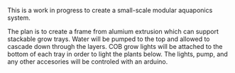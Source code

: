 This is a work in progress to create a small-scale modular aquaponics system. 

The plan is to create a frame from alumium extrusion which can support stackable grow trays. Water will be pumped to the top and allowed to cascade down through the layers. COB grow lights will be attached to the bottom of each tray in order to light the plants below. The lights, pump, and any other accesories will be controled with an arduino. 
